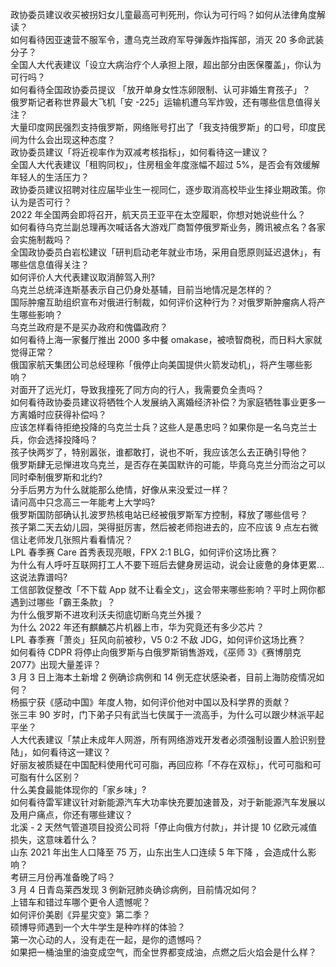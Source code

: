 政协委员建议收买被拐妇女儿童最高可判死刑，你认为可行吗？如何从法律角度解读？  
如何看待因亚速营不服军令，遭乌克兰政府军导弹轰炸指挥部，消灭 20 多命武装分子？  
全国人大代表建议「设立大病治疗个人承担上限，超出部分由医保覆盖」，你认为可行吗？  
如何看待全国政协委员提议 「放开单身女性冻卵限制、认可非婚生育孩子」？  
俄罗斯记者称世界最大飞机「安 -225」运输机遭乌军炸毁，还有哪些信息值得关注？  
大量印度网民强烈支持俄罗斯，网络账号打出了「我支持俄罗斯」的口号，印度民间为什么会出现这种态度？  
政协委员建议「将近视率作为双减考核指标」，如何看待这一建议？  
全国人大代表建议「租购同权」，住房租金年度涨幅不超过 5%，是否会有效缓解年轻人的生活压力？  
政协委员建议招聘对往应届毕业生一视同仁，逐步取消高校毕业生择业期政策。你认为是否可行？  
2022 年全国两会即将召开，航天员王亚平在太空履职，你想对她说些什么？  
如何看待乌克兰副总理再次喊话各大游戏厂商暂停俄罗斯业务，腾讯被点名？各家会实施制裁吗？  
全国政协委员白岩松建议「研判启动老年就业市场，采用自愿原则延迟退休」，有哪些信息值得关注？  
如何评价人大代表建议取消醉驾入刑?  
乌克兰总统泽连斯基表示自己仍身处基辅，目前当地情况是怎样的？  
国际肿瘤互助组织宣布对俄进行制裁，如何评价这种行为？对俄罗斯肿瘤病人将产生哪些影响？  
乌克兰政府是不是买办政府和傀儡政府？  
如何看待上海一家餐厅推出 2000 多中餐 omakase，被喷智商税，而日料大家就觉得正常？  
俄国家航天集团公司总经理称「俄停止向美国提供火箭发动机」，将产生哪些影响？  
对面开了远光灯，导致我撞死了同方向的行人，我需要负全责吗？  
如何看待政协委员建议将牺牲个人发展纳入离婚经济补偿？为家庭牺牲事业更多一方离婚时应获得补偿吗？  
应该怎样看待拒绝投降的乌克兰士兵？这些人是愚忠吗？如果你是一名乌克兰士兵，你会选择投降吗？  
孩子快两岁了，特别嚣张，谁都敢打，说也不听，我应该怎么去正确引导他？  
俄罗斯肆无忌惮进攻乌克兰，是否存在美国默许的可能，毕竟乌克兰分而治之可以同时牵制俄罗斯和北约?  
分手后男方为什么就能那么绝情，好像从来没爱过一样？  
请问高中只念高三一年能考上大学吗?  
俄罗斯国防部确认扎波罗热核电站已经被俄罗斯军方控制，释放了哪些信号？  
孩子第二天去幼儿园，哭得挺厉害，然后被老师抱进去的，应不应该 9 点左右微信让老师发几张照片看看情况？  
LPL 春季赛 Care 首秀表现亮眼，FPX 2:1 BLG，如何评价这场比赛？  
为什么有人呼吁互联网打工人不要下班后去健身房运动，说会让疲惫的身体更累…这说法靠谱吗?  
工信部敦促整改「不下载 App 就不让看全文」，这会带来哪些影响？平时上网你都遇到过哪些「霸王条款」？  
为什么俄罗斯不进攻利沃夫彻底切断乌克兰外援？  
为什么 2022 年还有麒麟芯片机器上市，华为究竟还有多少芯片？  
LPL 春季赛「萧炎」狂风向前被秒，V5 0:2 不敌 JDG，如何评价这场比赛？  
如何看待 CDPR 将停止向俄罗斯与白俄罗斯销售游戏，《巫师 3》《赛博朋克 2077》出现大量差评？  
3 月 3 日上海本土新增 2 例确诊病例和 14 例无症状感染者，目前上海防疫情况如何？  
杨振宁获《感动中国》年度人物，如何评价他对中国以及科学界的贡献？  
张三丰 90 岁时，门下弟子只有武当七侠属于一流高手，为什么可以跟少林派平起平坐？  
人大代表建议「禁止未成年人网游，所有网络游戏开发者必须强制设置人脸识别登陆」，如何看待这一建议？  
好丽友被质疑在中国配料使用代可可脂，再回应称「不存在双标」，代可可脂和可可脂有什么区别？  
什么美食最能体现你的「家乡味」?  
如何看待雷军建议针对新能源汽车大功率快充要加速普及，对于新能源汽车发展以及用户痛点，你还有哪些建议？  
北溪 - 2 天然气管道项目投资公司将「停止向俄方付款」，并计提 10 亿欧元减值损失，这意味着什么？  
山东 2021 年出生人口降至 75 万，山东出生人口连续 5 年下降 ，会造成什么影响？  
考研三月份再准备晚了吗？  
3 月 4 日青岛莱西发现 3 例新冠肺炎确诊病例，目前情况如何？  
上错车和错过车哪个更令人遗憾呢？  
如何评价美剧《异星灾变》第二季？  
硕博导师遇到一个大牛学生是种咋样的体验？  
第一次心动的人，没有走在一起，是你的遗憾吗？  
如果把一桶油里的油变成空气，而全世界都变成油，点燃之后火焰会是什么样？  
